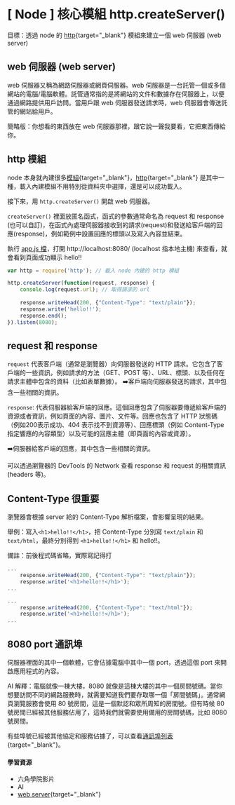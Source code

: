 # \[ Node ] 核心模組 http.createServer()
目標：透過 node 的 [http](https://nodejs.org/docs/latest/api/http.html){target="_blank"} 模組來建立一個 web 伺服器 (web server)

## web 伺服器 (web server)
web 伺服器又稱為網路伺服器或網頁伺服器。web 伺服器是一台託管一個或多個網站的電腦/電腦軟體。託管通常指的是將網站的文件和數據存在伺服器上，以便通過網路提供用戶訪問。當用戶跟 web 伺服器發送請求時，web 伺服器會傳送託管的網站給用戶。

簡略版：你想看的東西放在 web 伺服器那裡，跟它說一聲我要看，它把東西傳給你。

## http 模組
node 本身就內建很多[模組](https://nodejs.org/docs/latest/api/){target="_blank"}，[http](https://nodejs.org/docs/latest/api/http.html){target="_blank"} 是其中一種，載入內建模組不用特別從資料夾中選擇，還是可以成功載入。

接下來，用 `http.createServer()` 開啟 web 伺服器。

`createServer()` 裡面放匿名函式，函式的參數通常命名為 request 和 response (也可以自訂)，在函式內處理伺服器接收到的請求(request)和發送給客戶端的回應(response)，例如範例中設置回應的標頭以及寫入內容並結束。

執行 [app.js 檔]()，打開 http://localhost:8080/ (localhost 指本地主機) 來查看，就會看到頁面成功顯示 hello!!
```js
var http = require('http'); // 載入 node 內建的 http 模組

http.createServer(function(request, response) {
	console.log(request.url); // 取得請求的 url
	​
	response.writeHead(200, {"Content-Type": "text/plain"});
	response.write('hello!!');
	response.end();
}).listen(8080);
```

## request 和 response
`request` 代表客戶端（通常是瀏覽器）向伺服器發送的 HTTP 請求。它包含了客戶端的一些資訊，例如請求的方法（GET、POST 等）、URL、標頭、以及任何在請求主體中包含的資料（比如表單數據）。
➡️客戶端向伺服器發送的請求，其中包含一些相關的資訊。

`response`: 代表伺服器給客戶端的回應。這個回應包含了伺服器要傳遞給客戶端的資源或者資訊，例如頁面的內容、圖片、文件等。回應也包含了 HTTP 狀態碼（例如200表示成功、404 表示找不到資源等）、回應標頭（例如 Content-Type 指定響應的內容類型）以及可能的回應主體（即頁面的內容或資源）。

➡️伺服器給客戶端的回應，其中包含一些相關的資訊。


可以透過瀏覽器的 DevTools 的 Network 查看 response 和 request 的相關資訊 (headers 等)。


## Content-Type 很重要
瀏覽器會根據 server 給的 Content-Type 解析檔案，會影響呈現的結果。

舉例：寫入`<h1>hello!!</h1>`，把 Content-Type 分別寫 `text/plain` 和 `text/html`，最終分別得到 `<h1>hello!!</h1>` 和 hello!!。

備註：前後程式碼省略，實際寫記得打
```js
...​
	response.writeHead(200, {"Content-Type": "text/plain"});
	response.write('<h1>hello!!</h1>');
...
```
```js
...
	response.writeHead(200, {"Content-Type": "text/html"});
	response.write('<h1>hello!!</h1>');
...​
```

## 8080 port 通訊埠
伺服器裡面的其中一個軟體，它會佔據電腦中其中一個 port，透過這個 port 來開啟應用程式的內容。

AI 解釋：電腦就像一棟大樓，8080 就像是這棟大樓的其中一個房間號碼。當你想要訪問不同的網路服務時，就需要知道我們要存取哪一個「房間號碼」。通常網頁瀏覽服務會使用 80 號房間，這是一個默認和眾所周知的房間號。但有時候 80 號房間已經被其他服務佔用了，這時我們就需要使用備用的房間號碼，比如 8080 號房間。

有些埠號已經被其他協定和服務佔據了，可以查看[通訊埠列表](https://zh.wikipedia.org/wiki/TCP/UDP%E7%AB%AF%E5%8F%A3%E5%88%97%E8%A1%A8){target="_blank"}。

#### 學習資源
* 六角學院影片
* AI
* [web server](https://developer.mozilla.org/en-US/docs/Learn/Common_questions/Web_mechanics/Pages_sites_servers_and_search_engines#web_server_2){target="_blank"}
